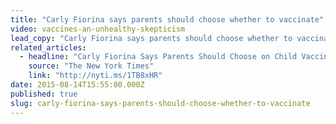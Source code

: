 ```yaml
---
title: "Carly Fiorina says parents should choose whether to vaccinate"
video: vaccines-an-unhealthy-skepticism
lead_copy: "Carly Fiorina says parents should choose whether to vaccinate their children. Here we go again...Watch this for the backstory on vaccines."
related_articles:
  - headline: "Carly Fiorina Says Parents Should Choose on Child Vaccinations "
    source: "The New York Times"
    link: "http://nyti.ms/1TB8xHR"
date: 2015-08-14T15:55:00.000Z
published: true
slug: carly-fiorina-says-parents-should-choose-whether-to-vaccinate
---
```


